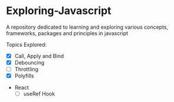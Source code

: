 # Exploring-Javascript
A repository dedicated to learning and exploring various concepts, frameworks, packages and principles in javascript


Topics Explored:

- [x] Call, Apply and Bind
- [x] Debouncing
- [ ] Throttling
- [x] Polyfills

- React
    - [ ] useRef Hook